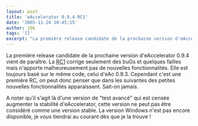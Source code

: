 ```yaml
---
layout: post
title: 'eAccelerator 0.9.4 RC1'
date: '2005-11-24 10:45:15'
author: j0k
tags: '[]'
excerpt: "La première release candidate de la prochaine version d'eAccelerator 0.9.4 vient de paraître. La [RC1](http://sourceforge.net/project/showfiles.php?group_id=122249) corrige seulement des buGs et quelques failles mais n'apporte malheureusement pas de nouvelles fonctionnalités. Elle est toujours basé sur le même code, celui d'eAc 0.9.3.     \nCependant c'est      …"
---
```


La première release candidate de la prochaine version d'eAccelerator 0.9.4 vient de paraître. La [RC1](http://sourceforge.net/project/showfiles.php?group_id=122249) corrige seulement des buGs et quelques failles mais n'apporte malheureusement pas de nouvelles fonctionnalités. Elle est toujours basé sur le même code, celui d'eAc 0.9.3.
Cependant c'est une première RC, on peut donc penser que dans les suivantes des petites nouvelles fonctionnalités apparaissent. Sait-on jamais.

A noter qu'il s'agit là d'une version de "test avancé" qui est censée augmenter la stabilité d'eAccelerator, cette version ne peut pas être considéré comme une version stable.   La version Windows n'est pas encore disponible, je vous tiendrai au courant dès que je la trouve !
